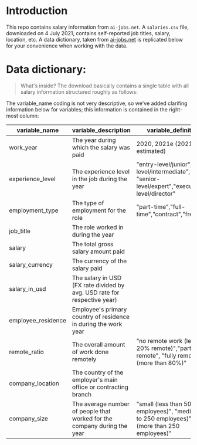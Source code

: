 # Introduction

This repo contains salary information from `ai-jobs.net`. A `salaries.csv` file, downloaded on 4 July 2021, contains self-reported job titles, salary, location, etc. A data dictionary, taken from [ai-jobs.net](https://www.ai-jobs.net) is replicated below for your convenience when working with the data.


# Data dictionary:

> What's inside?
> The download basically contains a single table with all salary information structured roughly as follows:

The variable_name coding is not very descriptive, so we've added clarifing information below for variables; this information is contained in the right-most column:

| variable_name      | variable_description                                                     | variable_definitions                                                                                |
|--------------------|------------------------------------|---------------------------------------------------------|
| work_year          | The year during which the salary was paid                                | 2020, 2021e (2021 estimated)                                                                        |
| experience_level   | The experience level in the job during the year                          | "entry-level/junior","mid-level/intermediate", "senior-level/expert","executive-level/director"     |
| employment_type    | The type of employment for the role                                      | "part-time","full-time","contract","freelance"                                                      |
| job_title          | The role worked in during the year                                       |                                                                                                     |
| salary             | The total gross salary amount paid                                       |                                                                                                     |
| salary_currency    | The currency of the salary paid                                          |                                                                                                     |
| salary_in_usd      | The salary in USD (FX rate divided by avg. USD rate for respective year) |                                                                                                     |
| employee_residence | Employee's primary country of residence in during the work year          |                                                                                                     |
| remote_ratio       | The overall amount of work done remotely                                 | "no remote work (less than 20% remote)","partially remote", "fully remote (more than 80%)"          |
| company_location   | The country of the employer's main office or contracting branch          |                                                                                                     |
| company_size       | The average number of people that worked for the company during the year | "small (less than 50 employees)", "medium (50 to 250 employees)", "large (more than 250 employees)" |
